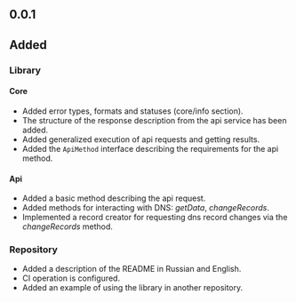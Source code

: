 ## 0.0.1

## Added

### Library

#### Core

* Added error types, formats and statuses (core/info section).
* The structure of the response description from the api service has been added.
* Added generalized execution of api requests and getting results.
* Added the `ApiMethod` interface describing the requirements for the api method.

#### Api

* Added a basic method describing the api request.
* Added methods for interacting with DNS: *getData*, *changeRecords*.
* Implemented a record creator for requesting dns record changes via the *changeRecords* method.

### Repository

* Added a description of the README in Russian and English.
* CI operation is configured.
* Added an example of using the library in another repository.

